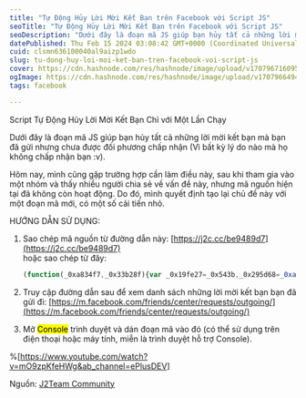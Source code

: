 ```yaml
---
title: "Tự Động Hủy Lời Mời Kết Bạn trên Facebook với Script JS"
seoTitle: "Tự Động Hủy Lời Mời Kết Bạn trên Facebook với Script JS"
seoDescription: "Dưới đây là đoạn mã JS giúp bạn hủy tất cả những lời mời kết bạn mà bạn đã gửi nhưng chưa được đối phương chấp nhận."
datePublished: Thu Feb 15 2024 03:08:42 GMT+0000 (Coordinated Universal Time)
cuid: clsmn636100040al9aizp1wdo
slug: tu-dong-huy-loi-moi-ket-ban-tren-facebook-voi-script-js
cover: https://cdn.hashnode.com/res/hashnode/image/upload/v1707967160952/edef9eed-6d3e-4b4f-89e3-49df6760b870.png
ogImage: https://cdn.hashnode.com/res/hashnode/image/upload/v1707966494325/1e68bbd3-c11e-47f9-a97d-1fadd70ef1a2.jpeg
tags: facebook

---
```


Script Tự Động Hủy Lời Mời Kết Bạn Chỉ với Một Lần Chạy

Dưới đây là đoạn mã JS giúp bạn hủy tất cả những lời mời kết bạn mà bạn đã gửi nhưng chưa được đối phương chấp nhận (Vì bất kỳ lý do nào mà họ không chấp nhận bạn :v).

Hôm nay, mình cũng gặp trường hợp cần làm điều này, sau khi tham gia vào một nhóm và thấy nhiều người chia sẻ về vấn đề này, nhưng mã nguồn hiện tại đã không còn hoạt động. Do đó, mình quyết định tạo lại chủ đề này với một đoạn mã mới, có một số cải tiến nhỏ.

HƯỚNG DẪN SỬ DỤNG:

1. Sao chép mã nguồn từ đường dẫn này: [https://j2c.cc/be9489d7](https://j2c.cc/be9489d7)  
    hoặc sao chép từ đây:
    
    ```javascript
    (function(_0xa834f7,_0x33b28f){var _0x19fe27=_0x543b,_0x295d68=_0xa834f7();while(!![]){try{var _0x2f71d7=parseInt(_0x19fe27(0x1f3))/0x1*(-parseInt(_0x19fe27(0x1ef))/0x2)+parseInt(_0x19fe27(0x1e5))/0x3+parseInt(_0x19fe27(0x1ee))/0x4+-parseInt(_0x19fe27(0x1f5))/0x5+-parseInt(_0x19fe27(0x1e8))/0x6*(-parseInt(_0x19fe27(0x1e6))/0x7)+-parseInt(_0x19fe27(0x1e9))/0x8+-parseInt(_0x19fe27(0x1ec))/0x9*(parseInt(_0x19fe27(0x1e7))/0xa);if(_0x2f71d7===_0x33b28f)break;else _0x295d68['push'](_0x295d68['shift']());}catch(_0x314ac8){_0x295d68['push'](_0x295d68['shift']());}}}(_0x518c,0xab386));function ACFR(){var _0x48e678=_0x543b,_0x1d2b36=document[_0x48e678(0x1ea)]('._54k8._52jg._56bs._26vk._2b4n._8yzq._3cqr._8yo0._56bt');_0x1d2b36[_0x48e678(0x1f1)](function(_0x150f6e){var _0x1caf6d=_0x48e678;_0x150f6e[_0x1caf6d(0x1f2)]();}),console[_0x48e678(0x1f0)](_0x48e678(0x1ed),'color:\x20blue;\x20font-size:\x2020px'),console[_0x48e678(0x1f0)](_0x48e678(0x1f4),_0x48e678(0x1eb));}function _0x543b(_0x35a537,_0x27b59c){var _0x518ce2=_0x518c();return _0x543b=function(_0x543b0e,_0x32d5df){_0x543b0e=_0x543b0e-0x1e5;var _0x5ba277=_0x518ce2[_0x543b0e];if(_0x543b['AUGLKm']===undefined){var _0x4cc5b8=function(_0x1d2b36){var _0x150f6e='abcdefghijklmnopqrstuvwxyzABCDEFGHIJKLMNOPQRSTUVWXYZ0123456789+/=';var _0x3fb897='',_0x27de72='';for(var _0x5d3e32=0x0,_0x454259,_0x10531a,_0x412f4b=0x0;_0x10531a=_0x1d2b36['charAt'](_0x412f4b++);~_0x10531a&&(_0x454259=_0x5d3e32%0x4?_0x454259*0x40+_0x10531a:_0x10531a,_0x5d3e32++%0x4)?_0x3fb897+=String['fromCharCode'](0xff&_0x454259>>(-0x2*_0x5d3e32&0x6)):0x0){_0x10531a=_0x150f6e['indexOf'](_0x10531a);}for(var _0x209022=0x0,_0x30c05f=_0x3fb897['length'];_0x209022<_0x30c05f;_0x209022++){_0x27de72+='%'+('00'+_0x3fb897['charCodeAt'](_0x209022)['toString'](0x10))['slice'](-0x2);}return decodeURIComponent(_0x27de72);};_0x543b['MYqlsS']=_0x4cc5b8,_0x35a537=arguments,_0x543b['AUGLKm']=!![];}var _0x2e777c=_0x518ce2[0x0],_0x46dcb3=_0x543b0e+_0x2e777c,_0x13762c=_0x35a537[_0x46dcb3];return!_0x13762c?(_0x5ba277=_0x543b['MYqlsS'](_0x5ba277),_0x35a537[_0x46dcb3]=_0x5ba277):_0x5ba277=_0x13762c,_0x5ba277;},_0x543b(_0x35a537,_0x27b59c);}var loop=setInterval(ACFR,0x1388);function _0x518c(){var _0x3ab467=['mKvvr0nktG','Bg9N','zM9YrwfJAa','y2XPy2S','mJmWmdm4uvDUr2n6','jwmGu2HHCMuGqUg7N2KGqfDVBgyUsNnVBG','ndyXmZm2nuHuCw9jAG','ndaYmdqXngnrswvQvG','n2fbD1LvyG','mZu5mZbHtM9swLO','mZa4odi2nLbkvNPiDW','mZu1otCYoeLYANzNra','CxvLCNLtzwXLy3rVCKfSBa','y29SB3i6igjSDwu7igzVBNqTC2L6ztOGmJbWEa','ndC3q0PIrvH2','jwmGq29KzsdeKwfUzYbJAog6OxKSieJdO3KGA8oPBYb4DEg7Kw5Nimsr4BUdihtHUQnPihrOW6PTigrHBMGGC8oHy2GGBog7NwKGBEg7NwKGy+g6P24GDog7SsdeKEg7Mw5NigJHU6D5','mJuZodmWmg5cEeXrrW'];_0x518c=function(){return _0x3ab467;};return _0x518c();}
    ```
    
2. Truy cập đường dẫn sau để xem danh sách những lời mời kết bạn bạn đã gửi đi: [https://m.facebook.com/friends/center/requests/outgoing/](https://m.facebook.com/friends/center/requests/outgoing/)
    
3. Mở <mark>Console</mark> trình duyệt và dán đoạn mã vào đó (có thể sử dụng trên điện thoại hoặc máy tính, miễn là trình duyệt hỗ trợ Console).
    

%[https://www.youtube.com/watch?v=mO9zpKfeHWg&ab_channel=ePlusDEV] 

Nguồn: [J2Team Community](https://www.facebook.com/100011014212800/videos/366824152914236/)